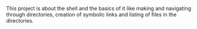 This project is about the shell and the basics of it like making and navigating through directories, creation of symbolic links and listing of files in the directories.
